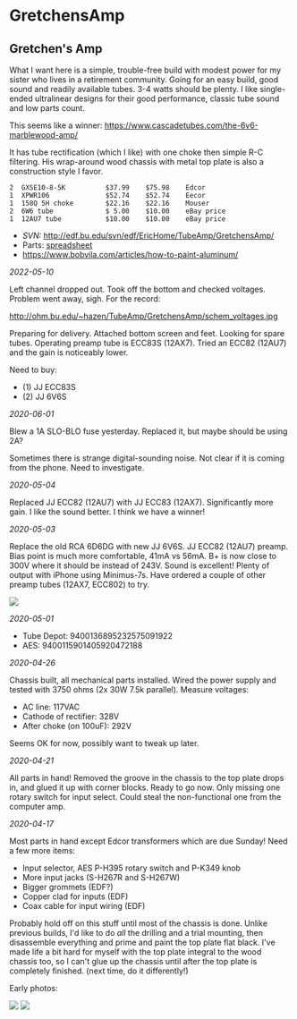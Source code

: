 # GretchensAmp
## Gretchen's Amp

What I want here is a simple, trouble-free build with modest power for my sister who lives in a retirement community.  Going for an easy build, good sound and readily available tubes.  3-4 watts should be plenty.  I like single-ended ultralinear designs for their good performance, classic tube sound and low parts count.

This seems like a winner:  https://www.cascadetubes.com/the-6v6-marblewood-amp/

It has tube rectification (which I like) with one choke then simple R-C filtering.  His wrap-around wood chassis with metal top plate is also a construction style I favor.

```
2  GXSE10-8-5K          $37.99    $75.98    Edcor
1  XPWR106              $52.74    $52.74    Eecor
1  158Q 5H choke        $22.16    $22.16    Mouser
2  6W6 tube             $ 5.00    $10.00    eBay price
1  12AU7 tube           $10.00    $10.00    eBay price
```

 * *SVN:* http://edf.bu.edu/svn/edf/EricHome/TubeAmp/GretchensAmp/
 * Parts: [spreadsheet](https://docs.google.com/spreadsheets/d/1wVXBHUt5vkpjStxVPO3ls4ShvUBwjwZ-ToRrvqrO62w/edit?usp=sharing)
 * https://www.bobvila.com/articles/how-to-paint-aluminum/

*2022-05-10*

Left channel dropped out.  Took off the bottom and checked voltages.  Problem went away, sigh.  For the record:

http://ohm.bu.edu/~hazen/TubeAmp/GretchensAmp/schem_voltages.jpg

Preparing for delivery.  Attached bottom screen and feet.  Looking for spare tubes.  Operating preamp tube is ECC83S (12AX7).  Tried an ECC82 (12AU7) and the gain is noticeably lower.

Need to buy:

 * (1) JJ ECC83S
 * (2) JJ 6V6S

*2020-06-01*

Blew a 1A SLO-BLO fuse yesterday.  Replaced it, but maybe should be using 2A?

Sometimes there is strange digital-sounding noise.  Not clear if it is coming from the phone.  Need to investigate.

*2020-05-04*

Replaced JJ ECC82 (12AU7) with JJ ECC83 (12AX7).  Significantly more gain.  I like the sound better.  I think we have a winner!

*2020-05-03*

Replace the old RCA 6D6DG with new JJ 6V6S.  JJ ECC82 (12AU7) preamp. Bias point is much more comfortable, 41mA vs 56mA.  B+ is now close to 300V where it should be instead of 243V.  Sound is excellent!  Plenty of output with iPhone using Minimus-7s.  Have ordered a couple of other preamp tubes (12AX7, ECC802) to try.

<a href="http://ohm.bu.edu/~hazen/TubeAmp/GretchensAmp/pix/complete_JJ.jpg"><img src="http://ohm.bu.edu/~hazen/TubeAmp/GretchensAmp/pix/complete_JJ_sm.jpg"></a>

*2020-05-01*

 * Tube Depot:  9400136895232575091922
 * AES:  9400115901405920472188

*2020-04-26*

Chassis built, all mechanical parts installed.  Wired the power supply and tested with 3750 ohms (2x 30W 7.5k parallel).  Measure voltages:

 * AC line: 117VAC
 * Cathode of rectifier:  328V
 * After choke (on 100uF): 292V

Seems OK for now, possibly want to tweak up later.

*2020-04-21*

All parts in hand!  Removed the groove in the chassis to the top plate drops in, and glued it up with corner blocks.  Ready to go now.  Only missing one rotary switch for input select.  Could steal the non-functional one from the computer amp.

*2020-04-17*

Most parts in hand except Edcor transformers which are due Sunday!  Need a few more items:

 * Input selector, AES P-H395 rotary switch and P-K349 knob
 * More input jacks (S-H267R and S-H267W)
 * Bigger grommets (EDF?)
 * Copper clad for inputs (EDF)
 * Coax cable for input wiring (EDF)

Probably hold off on this stuff until most of the chassis is done.  Unlike previous builds, I'd like to do *all* the drilling and a trial mounting, then disassemble everything and prime and paint the top plate flat black.  I've made life a bit hard for myself with the top plate integral to the wood chassis too, so I can't glue up the chassis until after the top plate is completely finished.  (next time, do it differently!)

Early photos:

<a href="http://edf.bu.edu/svn/edf/EricHome/TubeAmp/GretchensAmp/pix/top_layout.jpg"><img src="http://edf.bu.edu/svn/edf/EricHome/TubeAmp/GretchensAmp/pix/top_layout_sm.jpg"></a> <a href="http://edf.bu.edu/svn/edf/EricHome/TubeAmp/GretchensAmp/pix/bare_chassis.jpg"><img src="http://edf.bu.edu/svn/edf/EricHome/TubeAmp/GretchensAmp/pix/bare_chassis_sm.jpg"></a>


